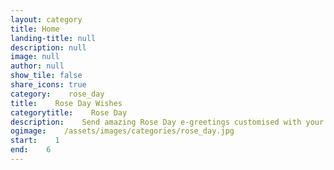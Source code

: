 ```yaml
---
layout: category
title: Home
landing-title: null
description: null
image: null
author: null
show_tile: false
share_icons: true
category:    rose_day
title:    Rose Day Wishes
categorytitle:    Rose Day
description:    Send amazing Rose Day e-greetings customised with your name
ogimage:    /assets/images/categories/rose_day.jpg
start:    1
end:    6
---
```

